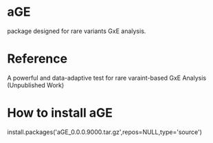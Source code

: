 # aGE
package designed for rare variants GxE analysis.

# Reference
A powerful and data-adaptive test for rare varaint-based GxE Analysis (Unpublished Work)

# How to install aGE
install.packages('aGE_0.0.0.9000.tar.gz',repos=NULL,type='source')

